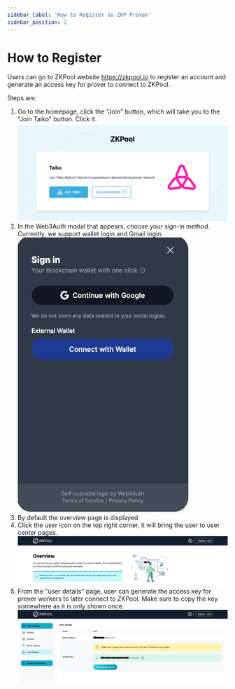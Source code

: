 ```yaml
---
sidebar_label: 'How to Register as ZKP Prover'
sidebar_position: 2
---
```


# How to Register
Users can go to ZKPool website https://zkpool.io to register an account and generate an access key for prover to connect to ZKPool.

Steps are:

1. Go to the homepage, click the "Join" button, which will take you to the "Join Taiko" button. Click it.
![Join taiko](./images/join-taiko.png)
2. In the Web3Auth modal that appears, choose your sign-in method. Currently, we support wallet login and Gmail login.
![Sign in](./images/sign-in.png)
3. By default the overview page is displayed
4. Click the user icon on the top right corner, it will bring the user to user center pages. 
![User center](./images/user-center.png)
5. From the "user details" page, user can generate the access key for prover workers to later connect to ZKPool. Make sure to copy the key somewhere as it is only shown once.
 ![User details](./images/user-details.png)
